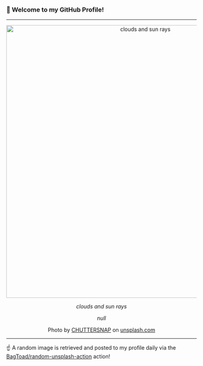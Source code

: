### 👋 Welcome to my GitHub Profile!

----

<div align="center">
  <img width="720" src="https://images.unsplash.com/photo-1536409040381-f3caf7e80c49?crop=entropy&cs=tinysrgb&fit=max&fm=jpg&ixid=M3w1NTI0OTR8MHwxfHJhbmRvbXx8fHx8fHx8fDE3MzA2MTQ0MDN8&ixlib=rb-4.0.3&q=80&w=1080" alt="clouds and sun rays">
  
  <em>clouds and sun rays</em>
  
  <em>null</em>
  
  Photo by [CHUTTERSNAP](http://chuttersnap.com) on [unsplash.com](https://unsplash.com/)
</div>

----

☝️ A random image is retrieved and posted to my profile daily via the [BagToad/random-unsplash-action](https://github.com/BagToad/random-unsplash-action) action!

